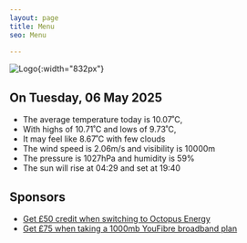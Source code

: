 ```yaml
---
layout: page
title: Menu
seo: Menu

---
```


![Logo](/images/logo.jpg){:width="832px"}

<!-- weather_marker starts -->
## On Tuesday, 06 May 2025

- The average temperature today is 10.07˚C,
- With highs of 10.71˚C and lows of 9.73˚C,
- It may feel like 8.67˚C with few clouds
- The wind speed is 2.06m/s and visibility is 10000m
- The pressure is 1027hPa and humidity is 59%
- The sun will rise at 04:29 and set at 19:40

<!-- weather_marker ends -->

## Sponsors

- [Get £50 credit when switching to Octopus Energy](https://bit.ly/3oD1nnS)
- [Get £75 when taking a 1000mb YouFibre broadband plan](https://aklam.io/91zWhU?)
